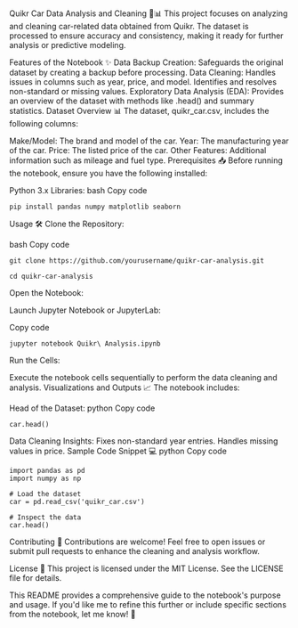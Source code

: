 Quikr Car Data Analysis and Cleaning 🚗📊
This project focuses on analyzing and cleaning car-related data obtained from Quikr. The dataset is processed to ensure accuracy and consistency, making it ready for further analysis or predictive modeling.

Features of the Notebook ✨
Data Backup Creation:
Safeguards the original dataset by creating a backup before processing.
Data Cleaning:
Handles issues in columns such as year, price, and model.
Identifies and resolves non-standard or missing values.
Exploratory Data Analysis (EDA):
Provides an overview of the dataset with methods like .head() and summary statistics.
Dataset Overview 📊
The dataset, quikr_car.csv, includes the following columns:

Make/Model: The brand and model of the car.
Year: The manufacturing year of the car.
Price: The listed price of the car.
Other Features: Additional information such as mileage and fuel type.
Prerequisites 📥
Before running the notebook, ensure you have the following installed:

Python 3.x
Libraries:
bash
Copy code
```
pip install pandas numpy matplotlib seaborn
```
Usage 🛠️
Clone the Repository:

bash
Copy code
```
git clone https://github.com/yourusername/quikr-car-analysis.git

cd quikr-car-analysis
```
Open the Notebook:

Launch Jupyter Notebook or JupyterLab:

Copy code
```
jupyter notebook Quikr\ Analysis.ipynb
```
Run the Cells:

Execute the notebook cells sequentially to perform the data cleaning and analysis.
Visualizations and Outputs 📈
The notebook includes:

Head of the Dataset:
python
Copy code
```
car.head()
```
Data Cleaning Insights:
Fixes non-standard year entries.
Handles missing values in price.
Sample Code Snippet 💻
python
Copy code
```
import pandas as pd
import numpy as np

# Load the dataset
car = pd.read_csv('quikr_car.csv')

# Inspect the data
car.head()
```
Contributing 🤝
Contributions are welcome! Feel free to open issues or submit pull requests to enhance the cleaning and analysis workflow.

License 📜
This project is licensed under the MIT License. See the LICENSE file for details.

This README provides a comprehensive guide to the notebook's purpose and usage. If you'd like me to refine this further or include specific sections from the notebook, let me know! 🚀 ​
